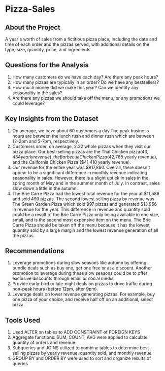 # Pizza-Sales
## About the Project
A year's worth of sales from a fictitious pizza place, including the date and time of each order and the pizzas served, with additional details on the type, size, quantity, price, and ingredients.

## Questions for the Analysis
1. How many customers do we have each day? Are there any peak hours?
2. How many pizzas are typically in an order? Do we have any bestsellers?
3. How much money did we make this year? Can we identify any seasonality in the sales?
4. Are there any pizzas we should take off the menu, or any promotions we could leverage?

## Key Insights from the Dataset
1. On average, we have about 60 customers a day.The peak business hours are between the lunch rush and dinner rush which are between 12-2pm and 5-7pm, respectively.
2. Customers order, on average, 2.32 whole pizzas when they visit our pizza place. Our best-selling pizzas are the Thai Chicken pizza($43,434 yearly revenue), the Barbecue Chicken Pizza($42,768 yearly revenue), and the California Chicken Pizza ($41,410 yearly revenue).
3. Our revenue for the entire year was $817,860. Overall, there doesn’t appear to be a significant difference in monthly revenue indicating seasonality in sales. However, there is a slight uptick in sales in the spring month of May and in the summer month of July. In contrast, sales slow down a little in the autumn.
4. The Brie Carre Pizza had the lowest total revenue for the year at $11,589 and sold 490 pizzas. The second lowest selling pizza by revenue was The Green Garden Pizza which sold 997 pizzas and generated $13,956 in revenue for the year. This difference in revenue and quantity sold could be a result of the Brie Carre Pizza only being available in one size, small, and is the second most expensive item on the menu. The Brie Carre Pizza should be taken off the menu because it has the lowest quantity sold by a large margin and the lowest revenue generation of all the pizzas.
		
## Recommendations
1. Leverage promotions during slow seasons like autumn by offering bundle deals such as buy one, get one free or at a discount. Another promotion to leverage during these slow seasons could be to offer exclusive discounts through email or social media.
2. Provide early-bird or late-night deals on pizzas to drive traffic during non-peak hours (before 12pm, after 9pm).
3. Leverage deals on lower revenue generating pizzas. For example, buy one pizza of your choice, and receive half off on an additional, select pizza.

## Tools Used
1. Used ALTER on tables to ADD CONSTRAINT of FOREIGN KEYS
2. Aggregate functions: SUM, COUNT, AVG were applied to calculate quantity of orders and revenue
3. Subqueries and JOINS utilized to combine tables to determine best-selling pizzas by yearly revenue, quantity sold, and monthly revenue
4. GROUP BY and ORDER BY were used to sort and organize results of queries

